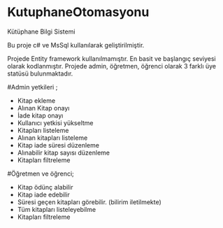 # KutuphaneOtomasyonu
Kütüphane Bilgi Sistemi

Bu proje c# ve MsSql kullanılarak geliştirilmiştir.

Projede Entity framework kullanılmamıştır. En basit ve başlangıç seviyesi olarak kodlanmıştır.
Projede admin, öğretmen, öğrenci olarak 3 farklı üye statüsü bulunmaktadır.

#Admin yetkileri ;
* Kitap ekleme
* Alınan Kitap onayı
* İade kitap onayı
* Kullanıcı yetkisi yükseltme
* Kitapları listeleme
* Alınan kitapları listeleme
* Kitap iade süresi düzenleme
* Alınabilir kitap sayısı düzenleme
* Kitapları filtreleme


#Öğretmen ve öğrenci;

* Kitap ödünç alabilir
* Kitap iade edebilir
* Süresi geçen kitapları görebilir. (bilirim iletilmekte)
* Tüm kitapları listeleyebilme
* Kitapları filtreleme
